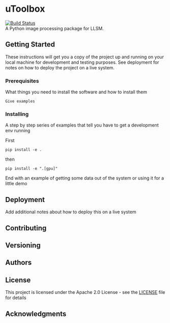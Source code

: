 # uToolbox
[![Build Status](https://travis-ci.com/liuyenting/uToolbox.svg?token=RnNdzNQoCUCRNxtUiy7m&branch=master)](https://travis-ci.com/liuyenting/uToolbox)  
A Python image processing package for LLSM.

## Getting Started
These instructions will get you a copy of the project up and running on your local machine for development and testing purposes. See deployment for notes on how to deploy the project on a live system.

### Prerequisites
What things you need to install the software and how to install them
```
Give examples
```

### Installing
A step by step series of examples that tell you have to get a development env running

First
```
pip install -e .
```
then
```
pip install -e ".[gpu]"
```

End with an example of getting some data out of the system or using it for a little demo

## Deployment
Add additional notes about how to deploy this on a live system

## Contributing

## Versioning

## Authors

## License
This project is licensed under the Apache 2.0 License - see the [LICENSE](LICENSE) file for details

## Acknowledgments

